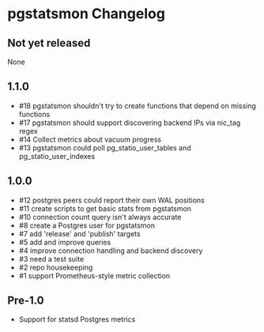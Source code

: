 # pgstatsmon Changelog

## Not yet released
None

## 1.1.0
* #18 pgstatsmon shouldn't try to create functions that depend on missing functions
* #17 pgstatsmon should support discovering backend IPs via nic_tag regex
* #14 Collect metrics about vacuum progress
* #13 pgstatsmon could poll pg_statio_user_tables and pg_statio_user_indexes

## 1.0.0
* #12 postgres peers could report their own WAL positions
* #11 create scripts to get basic stats from pgstatsmon
* #10 connection count query isn't always accurate
* #8 create a Postgres user for pgstatsmon
* #7 add 'release' and 'publish' targets
* #5 add and improve queries
* #4 improve connection handling and backend discovery
* #3 need a test suite
* #2 repo housekeeping
* #1 support Prometheus-style metric collection

## Pre-1.0
* Support for statsd Postgres metrics
